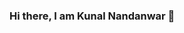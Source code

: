 ### Hi there, I am Kunal Nandanwar 👋

<!--
**kgnandanwar/KGNANDANWAR** is a ✨ _special_ ✨ repository because its `README.md` (this file) appears on your GitHub profile.

🔭 I’m currently working at Honda Research Institute on Human-Human-Robot Interation
👀 I’m interested in Perception and Planning for Autonomous Robots
📫 Reach me at kgnandanwar@wpi.edu or connect me on https://www.linkedin.com/in/kgnandanwar/
